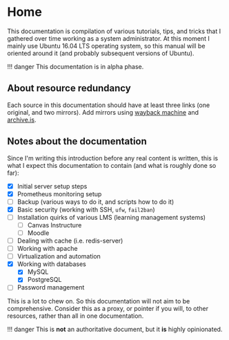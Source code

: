# Home

This documentation is compilation of various tutorials, tips, and tricks that I gathered over time working as a system administrator. At this moment I mainly use Ubuntu 16.04 LTS operating system, so this manual will be oriented around it (and probably subsequent versions of Ubuntu).

!!! danger
    This documentation is in alpha phase.

## About resource redundancy

Each source in this documentation should have at least three links (one original, and two mirrors). Add mirrors using [wayback machine](https://web.archive.org/) and [archive.is](http://archive.is/).

## Notes about the documentation

Since I'm writing this introduction before any real content is written, this is what I expect this documentation to contain (and what is roughly done so far):

* [x] Initial server setup steps
* [x] Prometheus monitoring setup
* [ ] Backup (various ways to do it, and scripts how to do it)
* [x] Basic security (working with SSH, `ufw`, `fail2ban`)
* [ ] Installation quirks of various LMS (learning management systems)
    * [ ] Canvas Instructure
    * [ ] Moodle
* [ ] Dealing with cache (i.e. redis-server)
* [ ] Working with apache
* [ ] Virtualization and automation
* [x] Working with databases
    * [x] MySQL
    * [x] PostgreSQL
* [ ] Password management

This is a lot to chew on. So this documentation will not aim to be comprehensive. Consider this as a proxy, or pointer if you will, to other resources, rather than all in one documentation.

!!! danger
    This is **not** an authoritative document, but it **is** highly opinionated.

